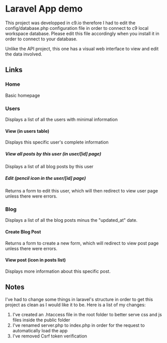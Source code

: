 # Laravel App demo

This project was developped in c9.io therefore I had to edit the config/database.php configuration file in order to connect to c9 local workspace database. Please edit this file accordingly when you install it in order to connect to your database.

Unlike the API project, this one has a visual web interface to view and edit the data involved.

## Links

### Home
    
Basic homepage
    
### Users

Displays a list of all the users with minimal information

#### View (in users table)
Displays this specific user's complete information
##### View all posts by this user (in user/[id] page)
Displays a list of all blog posts by this user
##### Edit (pencil icon in the user/[id] page)
Returns a form to edit this user, which will then redirect to view user page unless there were errors.

### Blog

Displays a list of all the blog posts minus the "updated_at" date.

#### Create Blog Post 
Returns a form to create a new form, which will redirect to view post page unless there were errors.
#### View post (icon in posts list)
Displays more information about this specific post.


## Notes

I've had to change some things in laravel's structure in order to get this project as clean as I would like it to be. Here is a list of my changes:

1. I've created an .htaccess file in the root folder to better serve css and js files inside the public folder
2. I've renamed server.php to index.php in order for the request to automatically load the app
3. I've removed Csrf token verification
